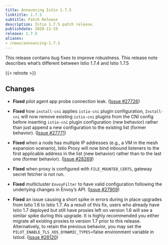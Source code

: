 ```yaml
---
title: Announcing Istio 1.7.5
linktitle: 1.7.5
subtitle: Patch Release
description: Istio 1.7.5 patch release.
publishdate: 2020-11-19
release: 1.7.5
aliases:
- /news/announcing-1.7.5
---
```


This release contains bug fixes to improve robustness. This release note describes what’s different between Istio 1.7.4 and Istio 1.7.5

{{< relnote >}}

## Changes

- **Fixed** pilot agent app probe connection leak. ([Issue #27726](https://github.com/istio/istio/issues/27726))

- **Fixed** how `install-cni` applies `istio-cni` plugin configuration, `Install-cni` will now remove existing `istio-cni` plugins from the CNI config before inserting `istio-cni` plugin configuration (new behavior) rather than just append a new configuration to the existing list (former behavior). ([Issue #27771](https://github.com/istio/istio/issues/27771))

- **Fixed** when a node has multiple IP addresses (e.g., a VM in the mesh expansion scenario), Istio Proxy will now bind inbound listeners to the first applicable address in the list (new behavior) rather than to the last one (former behavior). ([Issue #28269](https://github.com/istio/istio/issues/28269))

- **Fixed** when proxy is configured with `FILE_MOUNTED_CERTS`, gateway secret fetcher is not run.

- **Fixed** multicluster `EnvoyFilter` to have valid configuration following the underlying changes in Envoy’s API. ([Issue #27909](https://github.com/istio/istio/issues/27909))

- **Fixed** an issue causing a short spike in errors during in place upgrades from Istio 1.6 to Istio 1.7. As a result of this fix, users who already have Istio 1.7 deployed but still have proxies left on version 1.6 will see a similar spike during this upgrade. It is highly recommended you either migrate all existing proxies to version 1.7 prior to this release. Alternatively, to retain the previous behavior, you may set the `PILOT_ENABLE_TLS_XDS_DYNAMIC_TYPES`=false environment variable in Istiod. ([Issue #28120](https://github.com/istio/istio/issues/28120))

